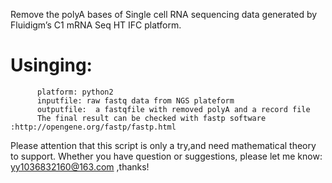  Remove the polyA bases  of Single cell RNA sequencing data generated by Fluidigm’s C1  mRNA Seq HT IFC platform.
# Usinging:
          platform: python2
          inputfile: raw fastq data from NGS plateform
          outputfile:  a fastqfile with removed polyA and a record file
          The final result can be checked with fastp software :http://opengene.org/fastp/fastp.html          
 Please attention that this script is only a try,and need mathematical theory to support.
 Whether you have question or suggestions, please let me know: yy1036832160@163.com ,thanks!
